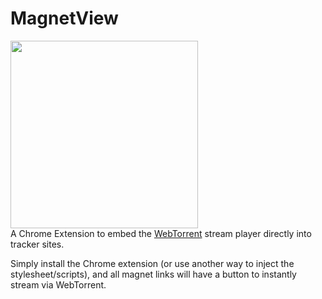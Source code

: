# MagnetView
<img src="https://s15.postimg.org/iqi10yj8b/icon.png" width="300"><br>
A Chrome Extension to embed the [WebTorrent](https://github.com/feross/webtorrent) stream player directly into tracker sites. 

Simply install the Chrome extension (or use another way to inject the stylesheet/scripts), and all magnet links will have a button to instantly stream via WebTorrent.  

